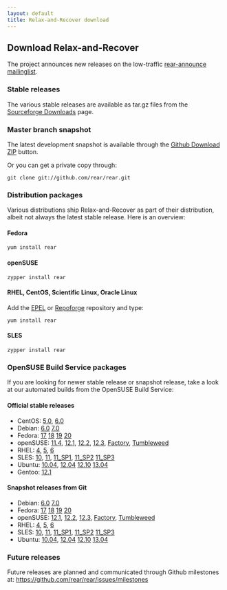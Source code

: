 ```yaml
---
layout: default
title: Relax-and-Recover download
---
```


## Download Relax-and-Recover
The project announces new releases on the low-traffic [rear-announce mailinglist](http://lists.relax-and-recover.org/mailman/listinfo/rear-announce).


### Stable releases
The various stable releases are available as tar.gz files from the
[Sourceforge Downloads](https://sourceforge.net/projects/rear/files/rear/) page.


### Master branch snapshot
The latest development snapshot is available through the
[Github Download ZIP](https://github.com/rear/rear/archive/master.zip) button.

Or you can get a private copy through:

    git clone git://github.com/rear/rear.git


### Distribution packages
Various distributions ship Relax-and-Recover as part of their distribution,
albeit not always the latest stable release. Here is an overview:

#### Fedora

    yum install rear

#### openSUSE

    zypper install rear

#### RHEL, CentOS, Scientific Linux, Oracle Linux
Add the [EPEL](http://apps.fedoraproject.org/packages/rear) or
[Repoforge](http://pkgs.repoforge.org/rear/) repository and type:

    yum install rear

#### SLES

    zypper install rear


### OpenSUSE Build Service packages
If you are looking for newer stable release or snapshot release, take a look at
our automated builds from the OpenSUSE Build Service:

#### Official stable releases

 * CentOS:
    [5.0](http://download.opensuse.org/repositories/Archiving:/Backup:/Rear/CentOS_CentOS-5/noarch/),
    [6.0](http://download.opensuse.org/repositories/Archiving:/Backup:/Rear/CentOS_CentOS-6/noarch/)
 * Debian:
    [6.0](http://download.opensuse.org/repositories/Archiving:/Backup:/Rear/Debian_6.0/all/)
    [7.0](http://download.opensuse.org/repositories/Archiving:/Backup:/Rear/Debian_7.0/all/)
 * Fedora:
    [17](http://download.opensuse.org/repositories/Archiving:/Backup:/Rear/Fedora_17/noarch/)
    [18](http://download.opensuse.org/repositories/Archiving:/Backup:/Rear/Fedora_18/noarch/)
    [19](http://download.opensuse.org/repositories/Archiving:/Backup:/Rear/Fedora_19/noarch/)
    [20](http://download.opensuse.org/repositories/Archiving:/Backup:/Rear/Fedora_20/noarch/)
 * openSUSE:
    [11.4](http://download.opensuse.org/repositories/Archiving:/Backup:/Rear/openSUSE_11.4/noarch/),
    [12.1](http://download.opensuse.org/repositories/Archiving:/Backup:/Rear/openSUSE_12.1/noarch/),
    [12.2](http://download.opensuse.org/repositories/Archiving:/Backup:/Rear/openSUSE_12.2/noarch/),
    [12.3](http://download.opensuse.org/repositories/Archiving:/Backup:/Rear/openSUSE_12.3/noarch/),
    [Factory](http://download.opensuse.org/repositories/Archiving:/Backup:/Rear/openSUSE_Factory/noarch/),
    [Tumbleweed](http://download.opensuse.org/repositories/Archiving:/Backup:/Rear/openSUSE_Tumbleweed/noarch/)
 * RHEL:
    [4](http://download.opensuse.org/repositories/Archiving:/Backup:/Rear/RedHat_RHEL-4/noarch/),
    [5](http://download.opensuse.org/repositories/Archiving:/Backup:/Rear/RedHat_RHEL-5/noarch/),
    [6](http://download.opensuse.org/repositories/Archiving:/Backup:/Rear/RedHat_RHEL-6/noarch/)
 * SLES:
    [10](http://download.opensuse.org/repositories/Archiving:/Backup:/Rear/SLE_10_SDK/noarch/),
    [11](http://download.opensuse.org/repositories/Archiving:/Backup:/Rear/SLE_11/noarch/),
    [11_SP1](http://download.opensuse.org/repositories/Archiving:/Backup:/Rear/SLE_11_SP1/noarch/),
    [11_SP2](http://download.opensuse.org/repositories/Archiving:/Backup:/Rear/SLE_11_SP2/noarch/)
    [11_SP3](http://download.opensuse.org/repositories/Archiving:/Backup:/Rear/SLE_11_SP3/noarch/)
 * Ubuntu:
    [10.04](http://download.opensuse.org/repositories/Archiving:/Backup:/Rear/xUbuntu_10.04/all/),
    [12.04](http://download.opensuse.org/repositories/Archiving:/Backup:/Rear/xUbuntu_12.04/all/)
    [12.10](http://download.opensuse.org/repositories/Archiving:/Backup:/Rear/xUbuntu_12.10/all/)
    [13.04](http://download.opensuse.org/repositories/Archiving:/Backup:/Rear/xUbuntu_13.04/all/)
 * Gentoo:
    [12.1](https://packages.gentoo.org/package/app-backup/rear)

#### Snapshot releases from Git

 * Debian:
    [6.0](http://download.opensuse.org/repositories/Archiving:/Backup:/Rear:/Snapshot/Debian_6.0/all/)
    [7.0](http://download.opensuse.org/repositories/Archiving:/Backup:/Rear:/Snapshot/Debian_7.0/all/)
 * Fedora:
    [17](http://download.opensuse.org/repositories/Archiving:/Backup:/Rear:/Snapshot/Fedora_17/noarch/)
    [18](http://download.opensuse.org/repositories/Archiving:/Backup:/Rear:/Snapshot/Fedora_18/noarch/)
    [19](http://download.opensuse.org/repositories/Archiving:/Backup:/Rear:/Snapshot/Fedora_19/noarch/)
    [20](http://download.opensuse.org/repositories/Archiving:/Backup:/Rear:/Snapshot/Fedora_20/noarch/)
 * openSUSE:
    [12.1](http://download.opensuse.org/repositories/Archiving:/Backup:/Rear:/Snapshot/openSUSE_12.1/noarch/),
    [12.2](http://download.opensuse.org/repositories/Archiving:/Backup:/Rear:/Snapshot/openSUSE_12.2/noarch/),
    [12.3](http://download.opensuse.org/repositories/Archiving:/Backup:/Rear:/Snapshot/openSUSE_12.3/noarch/),
    [Factory](http://download.opensuse.org/repositories/Archiving:/Backup:/Rear:/Snapshot/openSUSE_Factory/noarch/),
    [Tumbleweed](http://download.opensuse.org/repositories/Archiving:/Backup:/Rear:/Snapshot/openSUSE_Tumbleweed/noarch/)
 * RHEL:
    [4](http://download.opensuse.org/repositories/Archiving:/Backup:/Rear:/Snapshot/RedHat_RHEL-4/noarch/),
    [5](http://download.opensuse.org/repositories/Archiving:/Backup:/Rear:/Snapshot/RedHat_RHEL-5/noarch/),
    [6](http://download.opensuse.org/repositories/Archiving:/Backup:/Rear:/Snapshot/RedHat_RHEL-6/noarch/)
 * SLES:
    [10](http://download.opensuse.org/repositories/Archiving:/Backup:/Rear:/Snapshot/SLE_10_SDK/noarch/),
    [11](http://download.opensuse.org/repositories/Archiving:/Backup:/Rear:/Snapshot/SLE_11/noarch/),
    [11_SP1](http://download.opensuse.org/repositories/Archiving:/Backup:/Rear:/Snapshot/SLE_11_SP1/noarch/),
    [11_SP2](http://download.opensuse.org/repositories/Archiving:/Backup:/Rear:/Snapshot/SLE_11_SP2/noarch/)
    [11_SP3](http://download.opensuse.org/repositories/Archiving:/Backup:/Rear:/Snapshot/SLE_11_SP3/noarch/)
 * Ubuntu:
    [10.04](http://download.opensuse.org/repositories/Archiving:/Backup:/Rear:/Snapshot/xUbuntu_10.04/all/),
    [12.04](http://download.opensuse.org/repositories/Archiving:/Backup:/Rear:/Snapshot/xUbuntu_12.04/all/)
    [12.10](http://download.opensuse.org/repositories/Archiving:/Backup:/Rear:/Snapshot/xUbuntu_12.10/all/)
    [13.04](http://download.opensuse.org/repositories/Archiving:/Backup:/Rear:/Snapshot/xUbuntu_13.04/all/)


### Future releases
Future releases are planned and communicated through Github milestones at:
<https://github.com/rear/rear/issues/milestones>
